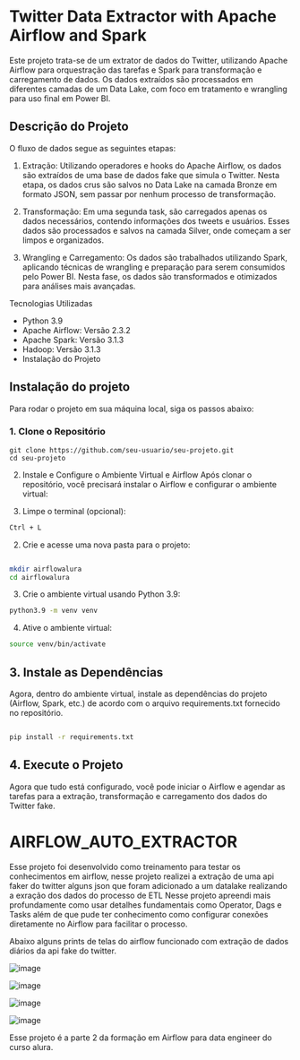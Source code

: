 # Twitter Data Extractor with Apache Airflow and Spark
Este projeto trata-se de um extrator de dados do Twitter, utilizando Apache Airflow para orquestração das tarefas e Spark para transformação e carregamento de dados. Os dados extraídos são processados em diferentes camadas de um Data Lake, com foco em tratamento e wrangling para uso final em Power BI.

## Descrição do Projeto
O fluxo de dados segue as seguintes etapas:

1. Extração: Utilizando operadores e hooks do Apache Airflow, os dados são extraídos de uma base de dados fake que simula o Twitter. Nesta etapa, os dados crus são salvos no Data Lake na camada Bronze em formato JSON, sem passar por nenhum processo de transformação.

2. Transformação: Em uma segunda task, são carregados apenas os dados necessários, contendo informações dos tweets e usuários. Esses dados são processados e salvos na camada Silver, onde começam a ser limpos e organizados.

3. Wrangling e Carregamento: Os dados são trabalhados utilizando Spark, aplicando técnicas de wrangling e preparação para serem consumidos pelo Power BI. Nesta fase, os dados são transformados e otimizados para análises mais avançadas.

Tecnologias Utilizadas
* Python 3.9
* Apache Airflow: Versão 2.3.2
* Apache Spark: Versão 3.1.3
* Hadoop: Versão 3.1.3
* Instalação do Projeto

## Instalação do projeto

Para rodar o projeto em sua máquina local, siga os passos abaixo:

### 1. Clone o Repositório
```xbash
git clone https://github.com/seu-usuario/seu-projeto.git
cd seu-projeto
```

2. Instale e Configure o Ambiente Virtual e Airflow
Após clonar o repositório, você precisará instalar o Airflow e configurar o ambiente virtual:

1. Limpe o terminal (opcional):

```bash
Ctrl + L
```

2. Crie e acesse uma nova pasta para o projeto:

```bash

mkdir airflowalura
cd airflowalura
```

3. Crie o ambiente virtual usando Python 3.9:

```bash
python3.9 -m venv venv
```

4. Ative o ambiente virtual:

```bash
source venv/bin/activate
```

## 3. Instale as Dependências
Agora, dentro do ambiente virtual, instale as dependências do projeto (Airflow, Spark, etc.) de acordo com o arquivo requirements.txt fornecido no repositório.

```bash

pip install -r requirements.txt
```

## 4. Execute o Projeto
Agora que tudo está configurado, você pode iniciar o Airflow e agendar as tarefas para a extração, transformação e carregamento dos dados do Twitter fake.



# AIRFLOW_AUTO_EXTRACTOR

Esse projeto foi desenvolvido como treinamento para testar os conhecimentos em airflow, nesse projeto realizei a extração de uma api faker do twitter alguns json que foram adicionado a um datalake realizando a exração dos dados do processo de ETL
Nesse projeto apreendi mais profundamente como usar detalhes fundamentais como Operator, Dags e Tasks além de que pude ter conhecimento como configurar conexões diretamente no Airflow para facilitar o processo.

Abaixo alguns prints de telas do airflow funcionado com extração de dados diários da api fake do twitter.

![image](https://github.com/user-attachments/assets/edba1a96-86a3-459b-ba4c-801ab9d9dbff)

![image](https://github.com/user-attachments/assets/6d1b7d43-b6c4-4f5c-93c4-2a785c86fa25)

![image](https://github.com/user-attachments/assets/e8db50cf-a5c2-455c-a788-9da3fbdd378d)

![image](https://github.com/user-attachments/assets/2d716d05-ca13-4ea2-86a3-253aae3725b3)

Esse projeto é a parte 2 da formação em Airflow para data engineer do curso alura.
